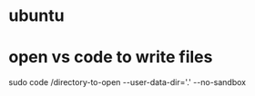 # ubuntu
# open vs code to write files
sudo code /directory-to-open --user-data-dir='.' --no-sandbox

